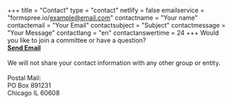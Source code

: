 +++
title = "Contact"
type = "contact"
netlify = false
emailservice = "formspree.io/example@email.com"
contactname = "Your name"
contactemail = "Your Email"
contactsubject = "Subject"
contactmessage = "Your Message"
contactlang = "en"
contactanswertime = 24
+++
Would you like to join a committee or have a question? 
<br/>
<strong>
<a href="mailto:mckinleyparkdevelopmentcouncil@gmail.com?Subject=Inquiry%20from%20Website" target="_top">Send Email</a></strong>
<br/>
<br/>
We will not share your contact information with any other group or entity.
<br/>
<br/>
Postal Mail:
<br/>
PO Box 891231 
<br/>
Chicago IL 60608 
